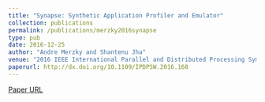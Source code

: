 ```yaml
---
title: "Synapse: Synthetic Application Profiler and Emulator"
collection: publications
permalink: /publications/merzky2016synapse
type: pub
date: 2016-12-25
author: "Andre Merzky and Shantenu Jha"
venue: "2016 IEEE International Parallel and Distributed Processing Symposium Workshops, IPDPS Workshops 2016, Chicago, IL, USA, May 23-27, 2016"
paperurl: http://dx.doi.org/10.1109/IPDPSW.2016.168
---
```

[Paper URL](http://dx.doi.org/10.1109/IPDPSW.2016.168)
